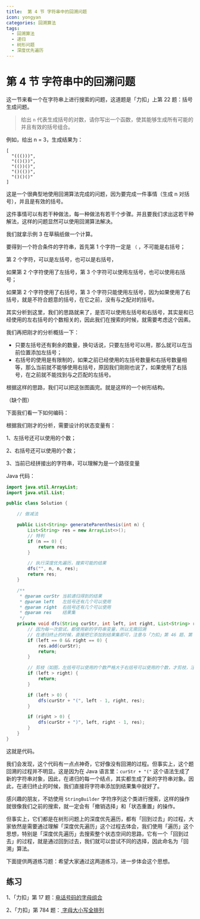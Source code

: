 ```yaml
---
title:  第 4 节 字符串中的回溯问题
icon: yongyan
categories: 回溯算法
tags:
  - 回溯算法
  - 递归
  - 树形问题
  - 深度优先遍历
---
```


# 第 4 节 字符串中的回溯问题

这一节来看一个在字符串上进行搜索的问题，这道题是「力扣」上第 22 题：括号生成问题。

> 给出 `n` 代表生成括号的对数，请你写出一个函数，使其能够生成所有可能的并且有效的括号组合。

例如，给出 n = 3，生成结果为：

```
[
  "((()))",
  "(()())",
  "(())()",
  "()(())",
  "()()()"
]
```

这是一个很典型地使用回溯算法完成的问题，因为要完成一件事情（生成 n 对括号），并且是有效的括号。

这件事情可以有若干种做法，每一种做法有若干个步骤。并且要我们求出这若干种解法，这样的问题显然可以使用回溯算法解决。

我们就拿示例 3 在草稿纸做一个计算。

要得到一个符合条件的字符串，首先第 1 个字符一定是 `（` ，不可能是右括号；

第 2 个字符，可以是左括号，也可以是右括号，

如果第 2 个字符使用了左括号，第 3 个字符可以使用左括号，也可以使用右括号；

如果第 2 个字符使用了右括号，第 3 个字符只能使用左括号，因为如果使用了右括号，就是不符合题意的括号，在它之前，没有与之配对的括号。

其实分析到这里，我们的思路就来了，是否可以使用左括号和右括号，其实是和已经使用的左右括号的个数相关的，因此我们在搜索的时候，就需要考虑这个因素。

我们再把刚才的分析概括一下：

+ 只要左括号还有剩余的数量，换句话说，只要左括号可以用，那么就可以在当前位置添加左括号；
+ 右括号的使用是有限制的，如果之前已经使用的左括号数量和右括号数量相等，那么当前就不能够使用右括号，原因我们刚刚也说了，如果使用了右括号，在之前就不能找到与之匹配的左括号。

根据这样的思路，我们可以把这张图画完。就是这样的一个树形结构。

（缺个图）

下面我们看一下如何编码：

根据我们刚才的分析，需要设计的状态变量有：

1、左括号还可以使用的个数；

2、右括号还可以使用的个数；

3、当前已经拼接出的字符串，可以理解为是一个路径变量

Java 代码：

```java
import java.util.ArrayList;
import java.util.List;

public class Solution {

    // 做减法

    public List<String> generateParenthesis(int n) {
        List<String> res = new ArrayList<>();
        // 特判
        if (n == 0) {
            return res;
        }

        // 执行深度优先遍历，搜索可能的结果
        dfs("", n, n, res);
        return res;
    }

    /**
     * @param curStr 当前递归得到的结果
     * @param left   左括号还有几个可以使用
     * @param right  右括号还有几个可以使用
     * @param res    结果集
     */
    private void dfs(String curStr, int left, int right, List<String> res) {
        // 因为每一次尝试，都使用新的字符串变量，所以无需回溯
        // 在递归终止的时候，直接把它添加到结果集即可，注意与「力扣」第 46 题、第 39 题区分
        if (left == 0 && right == 0) {
            res.add(curStr);
            return;
        }

        // 剪枝（如图，左括号可以使用的个数严格大于右括号可以使用的个数，才剪枝，注意这个细节）
        if (left > right) {
            return;
        }

        if (left > 0) {
            dfs(curStr + "(", left - 1, right, res);
        }

        if (right > 0) {
            dfs(curStr + ")", left, right - 1, res);
        }
    }
}
```

这就是代码。

我们会发现，这个代码有一点点神奇，它好像没有回溯的过程。但事实上，这个题回溯的过程并不明显。这是因为在 Java 语言里：`curStr + "("` 这个语法生成了新的字符串对象，因此，在递归的每一个结点，其实都生成了新的字符串对象。因此，在递归终止的时候，我们直接将字符串添加到结果集中就好了。

感兴趣的朋友，不妨使用 `StringBuilder` 字符序列这个类进行搜索，这样的操作就很像我们之前的搜索，就一定会有「撤销选择」和「状态重置」的操作。

但事实上，它们都是在树形问题上的深度优先遍历，都有「回到过去」的过程，大家依然是需要通过理解「深度优先遍历」这个过程去体会，我们使用「遍历」这个思想，特别是「深度优先遍历」去搜索整个状态空间的思路，它有一个「回到过去」的过程，就是通过回到过去，我们就可以尝试不同的选择，因此命名为「回溯」算法。

下面提供两道练习题：希望大家通过这两道练习，进一步体会这个思想。

## 练习

1、「力扣」第 17 题：[电话号码的字母组合](https://leetcode-cn.com/problems/letter-combinations-of-a-phone-number/)

2、「力扣」第 784 题：[ 字母大小写全排列](https://leetcode-cn.com/problems/letter-case-permutation/)




